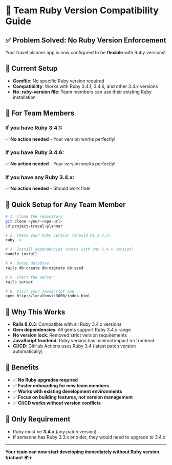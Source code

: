 # 🤝 Team Ruby Version Compatibility Guide

## ✅ **Problem Solved: No Ruby Version Enforcement**

Your travel planner app is now configured to be **flexible** with Ruby versions! 

## 🎯 **Current Setup**

- **Gemfile**: No specific Ruby version required
- **Compatibility**: Works with Ruby 3.4.1, 3.4.6, and other 3.4.x versions
- **No .ruby-version file**: Team members can use their existing Ruby installation

## 👥 **For Team Members**

### If you have Ruby 3.4.1:
✅ **No action needed** - Your version works perfectly!

### If you have Ruby 3.4.6:
✅ **No action needed** - Your version works perfectly!

### If you have any Ruby 3.4.x:
✅ **No action needed** - Should work fine!

## 🚀 **Quick Setup for Any Team Member**

```bash
# 1. Clone the repository
git clone <your-repo-url>
cd project-travel-planner

# 2. Check your Ruby version (should be 3.4.x)
ruby -v

# 3. Install dependencies (works with any 3.4.x version)
bundle install

# 4. Setup database
rails db:create db:migrate db:seed

# 5. Start the server
rails server

# 6. Visit your JavaScript app
open http://localhost:3000/index.html
```

## 🔧 **Why This Works**

- **Rails 8.0.3**: Compatible with all Ruby 3.4.x versions
- **Gem dependencies**: All gems support Ruby 3.4.x range
- **No version lock**: Removed strict version requirements
- **JavaScript frontend**: Ruby version has minimal impact on frontend
- **CI/CD**: GitHub Actions uses Ruby 3.4 (latest patch version automatically)

## 🎉 **Benefits**

- ✅ **No Ruby upgrades required**
- ✅ **Faster onboarding for new team members**  
- ✅ **Works with existing development environments**
- ✅ **Focus on building features, not version management**
- ✅ **CI/CD works without version conflicts**

## 🚨 **Only Requirement**

- Ruby must be **3.4.x** (any patch version)
- If someone has Ruby 3.3.x or older, they would need to upgrade to 3.4.x

---

**Your team can now start developing immediately without Ruby version friction!** 🌍✈️